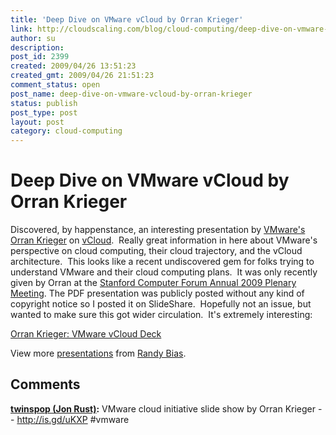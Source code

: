 ```yaml
---
title: 'Deep Dive on VMware vCloud by Orran Krieger'
link: http://cloudscaling.com/blog/cloud-computing/deep-dive-on-vmware-vcloud-by-orran-krieger/
author: su
description: 
post_id: 2399
created: 2009/04/26 13:51:23
created_gmt: 2009/04/26 21:51:23
comment_status: open
post_name: deep-dive-on-vmware-vcloud-by-orran-krieger
status: publish
post_type: post
layout: post
category: cloud-computing
---
```


# Deep Dive on VMware vCloud by Orran Krieger

Discovered, by happenstance, an interesting presentation by [VMware's](http://www.vmware.com) [Orran Krieger](http://twitter.com/okrieg) on [vCloud](http://www.vmware.com/solutions/cloud-computing/vcloud.html).  Really great information in here about VMware's perspective on cloud computing, their cloud trajectory, and the vCloud architecture.  This looks like a recent undiscovered gem for folks trying to understand VMware and their cloud computing plans.  It was only recently given by Orran at the [Stanford Computer Forum Annual 2009 Plenary Meeting](http://forum.stanford.edu/events/2009plenary.php). The PDF presentation was publicly posted without any kind of copyright notice so I posted it on SlideShare.  Hopefully not an issue, but wanted to make sure this got wider circulation.  It's extremely interesting:

[Orran Krieger: VMware vCloud Deck](http://www.slideshare.net/randybias/orran-krieger-vmware-vcloud-deck?type=presentation)  

View more [presentations](http://www.slideshare.net/) from [Randy Bias](http://www.slideshare.net/randybias).

## Comments

**[twinspop (Jon Rust)](#91 "2009-04-28 00:37:00"):** VMware cloud initiative slide show by Orran Krieger -- http://is.gd/uKXP #vmware

